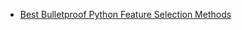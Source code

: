 - [Best Bulletproof Python Feature Selection Methods](https://towardsdatascience.com/best-bulletproof-python-feature-selection-methods-every-data-scientist-should-know-7c1027a833c6)
